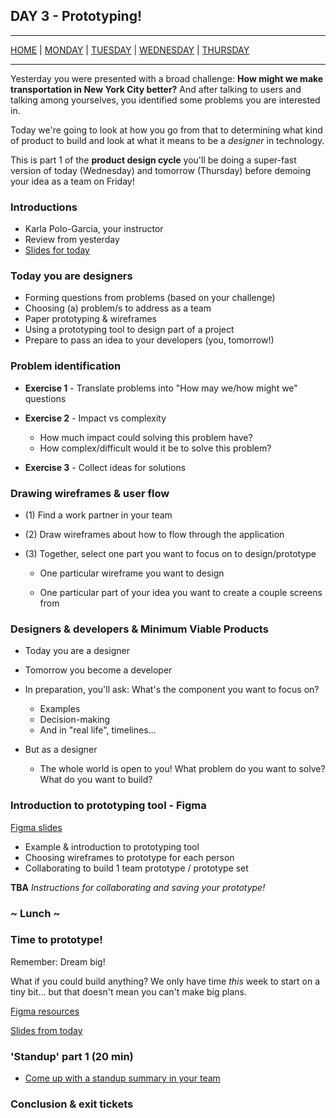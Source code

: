 ## DAY 3 - Prototyping!

---

[HOME](https://witny-summer-guild-2018.github.io/) |
[MONDAY](https://witny-summer-guild-2018.github.io/monday) |
[TUESDAY](https://witny-summer-guild-2018.github.io/tuesday) |
[WEDNESDAY](https://witny-summer-guild-2018.github.io/wednesday) |
[THURSDAY](https://witny-summer-guild-2018.github.io/thursday)

---

Yesterday you were presented with a broad challenge: **How might we make transportation in New York City better?** And after talking to users and talking among yourselves, you identified some problems you are interested in.

Today we're going to look at how you go from that to determining what kind of product to build and look at what it means to be a *designer* in technology.

This is part 1 of the **product design cycle** you'll be doing a super-fast version of today (Wednesday) and tomorrow (Thursday) before demoing your idea as a team on Friday!

### Introductions

* Karla Polo-Garcia, your instructor
* Review from yesterday
* [Slides for today](slides_link_tbd.md)

### Today you are designers

* Forming questions from problems (based on your challenge)
* Choosing (a) problem/s to address as a team
* Paper prototyping & wireframes
* Using a prototyping tool to design part of a project
* Prepare to pass an idea to your developers (you, tomorrow!)

### Problem identification

* **Exercise 1** - Translate problems into "How may we/how might we" questions

* **Exercise 2** - Impact vs complexity

    * How much impact could solving this problem have?
    * How complex/difficult would it be to solve this problem?

* **Exercise 3** - Collect ideas for solutions

### Drawing wireframes & user flow

* (1) Find a work partner in your team

* (2) Draw wireframes about how to flow through the application

* (3) Together, select one part you want to focus on to design/prototype

  * One particular wireframe you want to design

  * One particular part of your idea you want to create a couple screens from

### Designers & developers & Minimum Viable Products

* Today you are a designer
* Tomorrow you become a developer

* In preparation, you'll ask: What's the component you want to focus on?
  * Examples
  * Decision-making
  * And in "real life", timelines...

* But as a designer
  * The whole world is open to you! What problem do you want to solve? What do you want to build?

### Introduction to prototyping tool - Figma

[Figma slides](figma_slides_link.md)

  * Example & introduction to prototyping tool
  * Choosing wireframes to prototype for each person
  * Collaborating to build 1 team prototype / prototype set

**TBA** *Instructions for collaborating and saving your prototype!*

### ~ Lunch ~

### Time to prototype!

Remember: Dream big!

What if you could build anything? We only have time *this* week to start on a tiny bit... but that doesn't mean you can't make big plans.

[Figma resources](figma_slides_link.md)

[Slides from today](slides_link_tbd.md)


### 'Standup' part 1 (20 min)

* [Come up with a standup summary in your team](day_3_exercise_7.md)

### Conclusion & exit tickets
